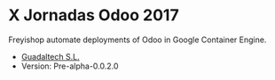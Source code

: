 # X Jornadas Odoo 2017

Freyishop automate deployments of Odoo in Google Container Engine.

* [Guadaltech S.L.](http://www.guadaltech.es/)
* Version: Pre-alpha-0.0.2.0
